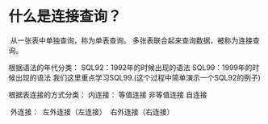 # 什么是连接查询？

​	从一张表中单独查询，称为单表查询。
​	多张表联合起来查询数据，被称为连接查询。



根据语法的年代分类：
		SQL92：1992年的时候出现的语法
		SQL99：1999年的时候出现的语法
		我们这里重点学习SQL99.(这个过程中简单演示一个SQL92的例子)



根据表连接的方式分类：
		内连接：
			等值连接
			非等值连接
			自连接

​		外连接：
​			左外连接（左连接）
​			右外连接（右连接）

